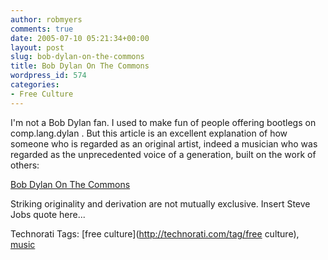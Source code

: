 ```yaml
---
author: robmyers
comments: true
date: 2005-07-10 05:21:34+00:00
layout: post
slug: bob-dylan-on-the-commons
title: Bob Dylan On The Commons
wordpress_id: 574
categories:
- Free Culture
---
```


  
I'm not a Bob Dylan fan. I used to make fun of people offering bootlegs on comp.lang.dylan . But this article is an excellent explanation of how someone who is regarded as an original artist, indeed a musician who was regarded as the unprecedented voice of a generation, built on the work of others:  


  
[Bob Dylan On The Commons](http://onthecommons.org/node/610)  


  
Striking originality and derivation are not mutually exclusive. Insert Steve Jobs quote here...  


  


Technorati Tags: [free culture](http://technorati.com/tag/free culture), [music](http://technorati.com/tag/music)

  


